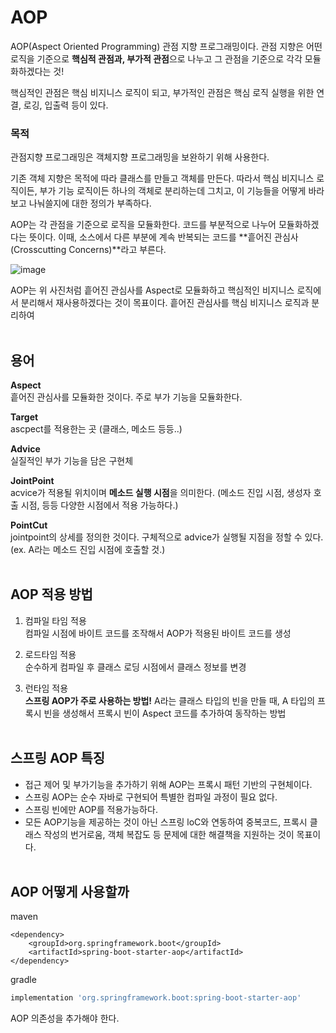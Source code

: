 # AOP
AOP(Aspect Oriented Programming) 관점 지향 프로그래밍이다. 
관점 지향은 어떤 로직을 기준으로 **핵심적 관점과, 부가적 관점**으로 나누고 그 관점을 기준으로 각각 모듈화하겠다는 것!

핵심적인 관점은 핵심 비지니스 로직이 되고, 부가적인 관점은 핵심 로직 실행을 위한 연결, 로깅, 입출력 등이 있다.

### 목적
관점지향 프로그래밍은 객체지향 프로그래밍을 보완하기 위해 사용한다.

기존 객체 지향은 목적에 따라 클래스를 만들고 객체를 만든다. 
따라서 핵심 비지니스 로직이든, 부가 기능 로직이든 하나의 객체로 분리하는데 그치고, 이 기능들을 어떻게 바라보고 나눠쓸지에 대한 정의가 부족하다.

AOP는 각 관점을 기준으로 로직을 모듈화한다. 코드를 부분적으로 나누어 모듈화하겠다는 뜻이다. 
이때, 소스에서 다른 부분에 계속 반복되는 코드를 **흩어진 관심사(Crosscutting Concerns)**라고 부른다.

![image](https://user-images.githubusercontent.com/66578746/227876548-e79d39c5-fda5-4292-b3b9-f2a15be1fc78.png)

AOP는 위 사진처럼 흩어진 관심사를 Aspect로 모듈화하고 핵심적인 비지니스 로직에서 분리해서 재사용하겠다는 것이 목표이다. 
흩어진 관심사를 핵심 비지니스 로직과 분리하여 
<br/><br>
## 용어

**Aspect**<br/>
흩어진 관심사를 모듈화한 것이다. 주로 부가 기능을 모듈화한다.

**Target**<br/>
ascpect를 적용한는 곳 (클래스, 메소드 등등..)

**Advice**<br/>
실질적인 부가 기능을 담은 구현체

**JointPoint**<br/>
acvice가 적용될 위치이며 **메소드 실행 시점**을 의미한다. (메소드 진입 시점, 생성자 호출 시점, 등등 다양한 시점에서 적용 가능하다.)

**PointCut**<br/>
jointpoint의 상세를 정의한 것이다. 구체적으로 advice가 실행될 지점을 정할 수 있다. (ex. A라는 메소드 진입 시점에 호출할 것.)
<br/><br>
## AOP 적용 방법
1. 컴파일 타임 적용 <br/>
컴파일 시점에 바이트 코드를 조작해서 AOP가 적용된 바이트 코드를 생성

2. 로드타임 적용<br/>
순수하게 컴파일 후 클래스 로딩 시점에서 클래스 정보를 변경

3. 런타임 적용<br/>
**스프링 AOP가 주로 사용하는 방법!** A라는 클래스 타입의 빈을 만들 때, A 타입의 프록시 빈을 생성해서 프록시 빈이 Aspect 코드를 추가하여 동작하는 방법
<br/><br>
## 스프링 AOP 특징
- 접근 제어 및 부가기능을 추가하기 위해 AOP는 프록시 패턴 기반의 구현체이다. 
- 스프링 AOP는 순수 자바로 구현되어 특별한 컴파일 과정이 필요 없다.
- 스프링 빈에만 AOP를 적용가능하다.
- 모든 AOP기능을 제공하는 것이 아닌 스프링 loC와 연동하여 중복코드, 프록시 클래스 작성의 번거로움, 객체 복잡도 등 문제에 대한 해결책을 지원하는 것이 목표이다.
<br/><br>
## AOP 어떻게 사용할까

maven
```maven
<dependency>
    <groupId>org.springframework.boot</groupId>
    <artifactId>spring-boot-starter-aop</artifactId>
</dependency>
```
gradle
``` gradle
implementation 'org.springframework.boot:spring-boot-starter-aop'
```

AOP 의존성을 추가해야 한다.

